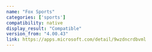 ```yaml
---
name: "Fox Sports"
categories: ['sports']
compatibility: native
display_result: "Compatible"
version_from: "4.00.43"
link: https://apps.microsoft.com/detail/9wzdncrdbvml
---
```

